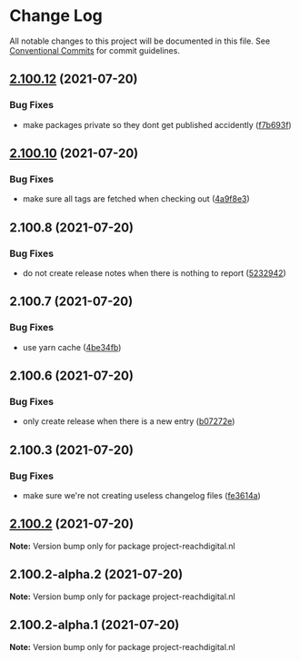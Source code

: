# Change Log

All notable changes to this project will be documented in this file.
See [Conventional Commits](https://conventionalcommits.org) for commit guidelines.

## [2.100.12](https://github.com/ho-nl/m2-pwa/compare/@graphcommerce/graphcommerce@2.100.11...@graphcommerce/graphcommerce@2.100.12) (2021-07-20)


### Bug Fixes

* make packages private so they dont get published accidently ([f7b693f](https://github.com/ho-nl/m2-pwa/commit/f7b693ff6a4d232d0871f6a68922d14678853a96))





## [2.100.10](https://github.com/ho-nl/m2-pwa/compare/@graphcommerce/graphcommerce@2.100.9...@graphcommerce/graphcommerce@2.100.10) (2021-07-20)


### Bug Fixes

* make sure all tags are fetched when checking out ([4a9f8e3](https://github.com/ho-nl/m2-pwa/commit/4a9f8e38cbd1ebb9c2b5d201a1ebc146f9c42332))





## 2.100.8 (2021-07-20)


### Bug Fixes

* do not create release notes when there is nothing to report ([5232942](https://github.com/ho-nl/m2-pwa/commit/523294290408f822f40f1f3fec19bbcf825f6526))





## 2.100.7 (2021-07-20)


### Bug Fixes

* use yarn cache ([4be34fb](https://github.com/ho-nl/m2-pwa/commit/4be34fbb56cf528ba346de0cbe2c32d102b9960b))





## 2.100.6 (2021-07-20)


### Bug Fixes

* only create release when there is a new entry ([b07272e](https://github.com/ho-nl/m2-pwa/commit/b07272e4e74ee0bec3677e35ce3ee7e02231971a))





## 2.100.3 (2021-07-20)


### Bug Fixes

* make sure we're not creating useless changelog files ([fe3614a](https://github.com/ho-nl/m2-pwa/commit/fe3614a8480c7f1c68d673da2bb84805112a6643))





## [2.100.2](https://github.com/ho-nl/m2-pwa/compare/project-reachdigital.nl@2.100.2-alpha.2...project-reachdigital.nl@2.100.2) (2021-07-20)

**Note:** Version bump only for package project-reachdigital.nl





## 2.100.2-alpha.2 (2021-07-20)

**Note:** Version bump only for package project-reachdigital.nl





## 2.100.2-alpha.1 (2021-07-20)

**Note:** Version bump only for package project-reachdigital.nl
